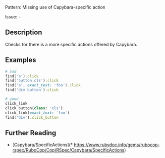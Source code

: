 Pattern: Missing use of Capybara-specific action

Issue: -

## Description

Checks for there is a more specific actions offered by Capybara.

## Examples

```ruby
# bad
find('a').click
find('button.cls').click
find('a', exact_text: 'foo').click
find('div button').click

# good
click_link
click_button(class: 'cls')
click_link(exact_text: 'foo')
find('div').click_button
```

## Further Reading

* [Capybara/SpecificActions](* https://www.rubydoc.info/gems/rubocop-rspec/RuboCop/Cop/RSpec/Capybara/SpecificActions)